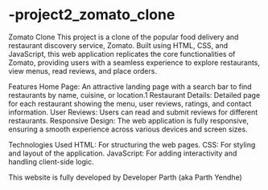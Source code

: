 # -project2_zomato_clone
Zomato Clone  This project is a clone of the popular food delivery and restaurant discovery service, Zomato. Built using HTML, CSS, and JavaScript, this web application replicates the core functionalities of Zomato, providing users with a seamless experience to explore restaurants, view menus, read reviews, and place orders.

Features
Home Page: An attractive landing page with a search bar to find restaurants by name, cuisine, or location.1
Restaurant Details: Detailed page for each restaurant showing the menu, user reviews, ratings, and contact information.
User Reviews: Users can read and submit reviews for different restaurants.
Responsive Design: The web application is fully responsive, ensuring a smooth experience across various devices and screen sizes.

Technologies Used
HTML: For structuring the web pages.
CSS: For styling and layout of the application.
JavaScript: For adding interactivity and handling client-side logic.

This website is fully developed by Developer Parth (aka Parth Yendhe)
